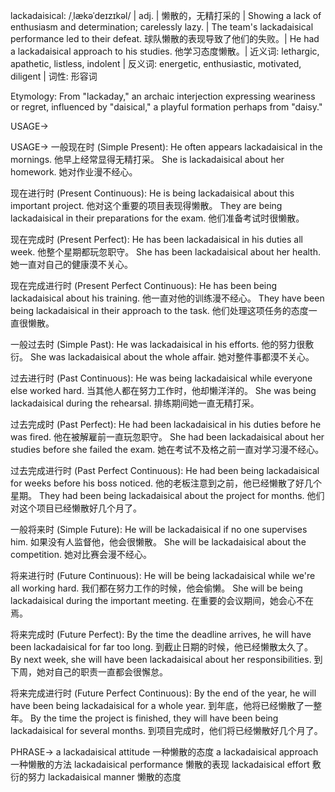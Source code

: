 lackadaisical: /ˌlækəˈdeɪzɪkəl/ | adj. | 懒散的，无精打采的 | Showing a lack of enthusiasm and determination; carelessly lazy. |  The team's lackadaisical performance led to their defeat. 球队懒散的表现导致了他们的失败。|  He had a lackadaisical approach to his studies. 他学习态度懒散。| 近义词: lethargic, apathetic, listless, indolent | 反义词: energetic, enthusiastic, motivated, diligent | 词性: 形容词

Etymology: From "lackaday," an archaic interjection expressing weariness or regret, influenced by "daisical," a playful formation perhaps from "daisy."

USAGE->

USAGE->
一般现在时 (Simple Present):
He often appears lackadaisical in the mornings. 他早上经常显得无精打采。
She is lackadaisical about her homework. 她对作业漫不经心。

现在进行时 (Present Continuous):
He is being lackadaisical about this important project. 他对这个重要的项目表现得懒散。
They are being lackadaisical in their preparations for the exam. 他们准备考试时很懒散。


现在完成时 (Present Perfect):
He has been lackadaisical in his duties all week. 他整个星期都玩忽职守。
She has been lackadaisical about her health. 她一直对自己的健康漠不关心。


现在完成进行时 (Present Perfect Continuous):
He has been being lackadaisical about his training.  他一直对他的训练漫不经心。
They have been being lackadaisical in their approach to the task. 他们处理这项任务的态度一直很懒散。


一般过去时 (Simple Past):
He was lackadaisical in his efforts. 他的努力很敷衍。
She was lackadaisical about the whole affair. 她对整件事都漠不关心。


过去进行时 (Past Continuous):
He was being lackadaisical while everyone else worked hard. 当其他人都在努力工作时，他却懒洋洋的。
She was being lackadaisical during the rehearsal. 排练期间她一直无精打采。


过去完成时 (Past Perfect):
He had been lackadaisical in his duties before he was fired. 他在被解雇前一直玩忽职守。
She had been lackadaisical about her studies before she failed the exam. 她在考试不及格之前一直对学习漫不经心。


过去完成进行时 (Past Perfect Continuous):
He had been being lackadaisical for weeks before his boss noticed.  他的老板注意到之前，他已经懒散了好几个星期。
They had been being lackadaisical about the project for months.  他们对这个项目已经懒散好几个月了。


一般将来时 (Simple Future):
He will be lackadaisical if no one supervises him. 如果没有人监督他，他会很懒散。
She will be lackadaisical about the competition. 她对比赛会漫不经心。


将来进行时 (Future Continuous):
He will be being lackadaisical while we're all working hard. 我们都在努力工作的时候，他会偷懒。
She will be being lackadaisical during the important meeting. 在重要的会议期间，她会心不在焉。


将来完成时 (Future Perfect):
By the time the deadline arrives, he will have been lackadaisical for far too long.  到截止日期的时候，他已经懒散太久了。
By next week, she will have been lackadaisical about her responsibilities. 到下周，她对自己的职责一直都会很懈怠。


将来完成进行时 (Future Perfect Continuous):
By the end of the year, he will have been being lackadaisical for a whole year. 到年底，他将已经懒散了一整年。
By the time the project is finished, they will have been being lackadaisical for several months. 到项目完成时，他们将已经懒散好几个月了。


PHRASE->
a lackadaisical attitude  一种懒散的态度
a lackadaisical approach  一种懒散的方法
lackadaisical performance  懒散的表现
lackadaisical effort  敷衍的努力
lackadaisical manner  懒散的态度
